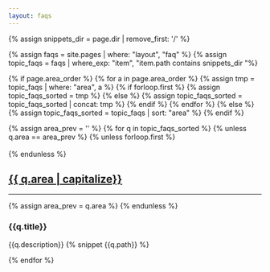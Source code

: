 ```yaml
---
layout: faqs
---
```



{% assign snippets_dir = page.dir | remove_first: '/' %}

{% assign faqs =  site.pages | where: "layout", "faq"  %}
{% assign topic_faqs = faqs | where_exp: "item", "item.path contains snippets_dir "%}


{% if page.area_order %}
  {% for a in page.area_order %}
    {% assign tmp = topic_faqs | where: "area", a %}
    {% if forloop.first %}
      {% assign topic_faqs_sorted = tmp %}
    {% else %}
      {% assign topic_faqs_sorted = topic_faqs_sorted | concat: tmp %}
    {% endif %}
  {% endfor %}
{% else %}
  {% assign topic_faqs_sorted = topic_faqs | sort: "area" %}
{% endif %}



{% assign area_prev = '' %}
{% for q in topic_faqs_sorted %}
{% unless q.area == area_prev %}
{% unless forloop.first %} <br><br> {% endunless %}
<h2 id="{{q.area}}"> <a href="#{{q.area}}"> {{ q.area | capitalize}} </a></h2>
<hr/>
{% assign area_prev = q.area %}
{% endunless %}

<h3 class="faq-area"> {{q.title}} <a href="{{site.baseurl}}{{q.url}}"><i class="fas fa-external-link-alt"></i></a> </h3>
{{q.description}}
{% snippet {{q.path}} %}



{% endfor %}


